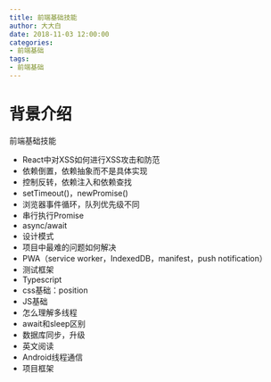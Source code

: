 ```yaml
---
title: 前端基础技能
author: 大大白
date: 2018-11-03 12:00:00
categories:
- 前端基础
tags: 
- 前端基础
---
```


# 背景介绍
前端基础技能

<!-- more -->
- React中对XSS如何进行XSS攻击和防范
- 依赖倒置，依赖抽象而不是具体实现
- 控制反转，依赖注入和依赖查找
- setTimeout()，newPromise()
- 浏览器事件循环，队列优先级不同
- 串行执行Promise
- async/await
- 设计模式
- 项目中最难的问题如何解决
- PWA（service worker，IndexedDB，manifest，push notification）
- 测试框架
- Typescript
- css基础：position
- JS基础
- 怎么理解多线程
- await和sleep区别
- 数据库同步，升级
- 英文阅读
- Android线程通信
- 项目框架